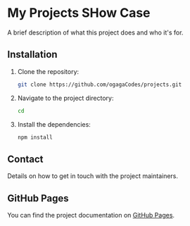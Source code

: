 # My Projects SHow Case

A brief description of what this project does and who it's for.

## Installation

1. Clone the repository:
    ```sh
    git clone https://github.com/ogagaCodes/projects.git
    ```
2. Navigate to the project directory:
    ```sh
    cd 
    ```
3. Install the dependencies:
    ```sh
    npm install
    ```

## Contact

Details on how to get in touch with the project maintainers.

## GitHub Pages

You can find the project documentation on [GitHub Pages](https://ogagacodes.github.io/projects/).